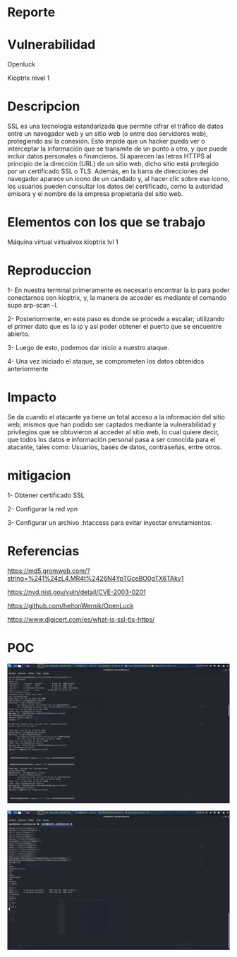 # Reporte
 
# Vulnerabilidad 
Openluck

Kioptrix nivel 1 
# Descripcion 
SSL es una tecnología estandarizada que permite cifrar el tráfico de datos entre un navegador web y un sitio web (o entre dos servidores web), protegiendo así la conexión. Esto impide que un hacker pueda ver o interceptar la información que se transmite de un punto a otro, y que puede incluir datos personales o financieros.
Si aparecen las letras HTTPS al principio de la dirección (URL) de un sitio web, dicho sitio está protegido por un certificado SSL o TLS. Además, en la barra de direcciones del navegador aparece un icono de un candado y, al hacer clic sobre ese icono, los usuarios pueden consultar los datos del certificado, como la autoridad emisora y el nombre de la empresa propietaria del sitio web.

# Elementos con los que se trabajo 
Máquina virtual virtualvox kioptrix lvl 1

# Reproduccion
1-	En nuestra terminal primeramente es necesario encontrar la ip para poder conectarnos con kioptrix, y, la manera de acceder es mediante el comando supo arp-scan -l.

2-	Posteriormente, en este paso es donde se procede a escalar; utilizando el primer dato que es la ip y así poder obtener el puerto que se encuentre abierto.

3-  Luego de esto, podemos dar inicio a nuestro ataque.

4- Una vez iniciado el ataque, se comprometen los datos obtenidos anteriormente

# Impacto
Se da cuando el atacante ya tiene un total acceso a la información del sitio web, mismos que han podido ser captados mediante la vulnerabilidad y privilegios que se obtuvieron al acceder al sitio web, lo cual quiere decir, que todos los datos e información personal pasa a ser conocida para el atacante, tales como: Usuarios, bases de datos, contraseñas, entre otros.

# mitigacion 
1- Obtener certificado SSL

2- Configurar la red vpn 

3- Configurar un archivo .htaccess para evitar inyectar enrutamientos.

# Referencias 
https://md5.gromweb.com/?string=%241%24zL4.MR4t%2426N4YpTGceBO0gTX6TAky1

https://nvd.nist.gov/vuln/detail/CVE-2003-0201

https://github.com/heltonWernik/OpenLuck

https://www.digicert.com/es/what-is-ssl-tls-https/

# POC

![imagen 1](./fotos/img1.png)

![imagen 2](./fotos/img2.png)
